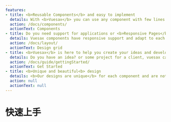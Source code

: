 ```yaml
---
features:
- title: <b>Reusable Components</b> and easy to implement
  details: With <b>Vuesax</b> you can use any component with few lines of code <br> and with great customization, and most importantly very easy to use and understand.
  action: /docs/components/
  actionText: Components
- title: Do you need support for applications or <b>Responsive Pages</b>?
  details: Vuesax components have responsive support and adapt to each type of size, apart from that you can easily use the grid components to generate <b>visual changes based on screen size</b> either a <b>phone</b>, <b>tablet</b> or <b>desktop</b>.
  action: /docs/layout/
  actionText: Design grid
- title: <b>Vuesax</b> is here to help you create your ideas and develop those <b>great projects</b>
  details: Do you have an idea? or some project for a client, vuesax can help you <b>create faster and work less</b> giving you everything you need to implement an interface from the simplest to the most complex.
  action: /docs/guide/gettingStarted/
  actionText: Get Started
- title: <b>Unique and beautiful<b> design
  details: <b>Our designs are unique</b> for each component and are not anchored to any visual trends or design rules, which makes us unique and of course your projects as well.
  action: null
  actionText: null
---
```


# 快速上手